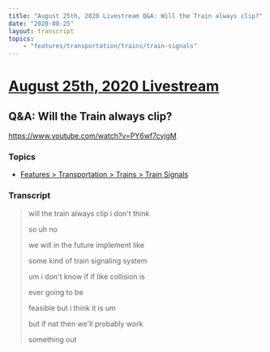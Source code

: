 ```yaml
---
title: "August 25th, 2020 Livestream Q&A: Will the Train always clip?"
date: "2020-08-25"
layout: transcript
topics:
    - "features/transportation/trains/train-signals"
---
```

# [August 25th, 2020 Livestream](../2020-08-25.md)
## Q&A: Will the Train always clip?
https://www.youtube.com/watch?v=PY6wf7cvjgM

### Topics
* [Features > Transportation > Trains > Train Signals](../topics/features/transportation/trains/train-signals.md)

### Transcript

> will the train always clip i don't think
>
> so uh no
>
> we will in the future implement like
>
> some kind of train signaling system
>
> um i don't know if if like collision is
>
> ever going to be
>
> feasible but i think it is um
>
> but if not then we'll probably work
>
> something out
>
